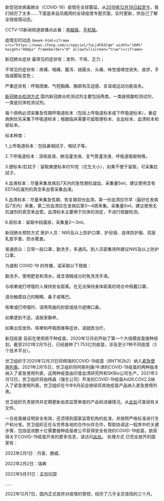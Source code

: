 新型冠状病毒肺炎（COVID-19）疫情在全球蔓延，从[2019年12月19日起至今](https://docs.qq.com/sheet/DUHpHS0ZHT3hOSkJH)，我们经历了太多……下面是来自凤凰网的全球疫情专题页面，实时更新，供自己了解全球疫情动态。

CCTV-13新闻频道直播点此看：[电脑版](https://tv.cctv.com/live/cctv13/)，[手机版](http://tv.cctv.com/live/cctv13/m/)。

疫情实时动态
`Gmeek-html<iframe src="https://news.ifeng.com/c/special/7uLj4F83Cqm" width="100%" height="460px" frameborder="0" allowfullscreen="true"></iframe>`
 
新冠肺炎症状
 最常见的症状有：发热、干咳、乏力；

不常见的症状有：疼痛、咽痛、腹泻、结膜炎、头痛、味觉或嗅觉丧失、皮疹，手指或脚趾变色；

严重症状有：呼吸困难、气短胸痛、胸部有压迫感、言语或运动功能丧失。

[新冠肺炎检测方式](http://www.chinacdc.cn/jkzt/crb/zl/szkb_11803/jszl_11815/202003/W020200309540843062947.pdf)
国内新冠肺炎检测试剂主要包括两类，一类是核酸检测试剂，一类是抗体检测试剂。

每个病例必须采集急性期呼吸道标本（包括上呼吸道标本或下呼吸道标本），重症病例优先采集下呼吸道标本；根据临床需要可留取便标本、全血标本、血清标本和尿标本。



标本种类：

1.上呼吸道标本：包括鼻咽拭子、咽拭子等。

2.下呼吸道标本：深咳痰液、肺泡灌洗液、支气管灌洗液、呼吸道吸取物等。

3.便标本/肛拭子：留取粪便标本约10克（花生大小），如果不便于留取，可采集肛拭子。

4.血液标本：尽量釆集发病后7天内的急性期抗凝血，采集量5ml，建议使用含有EDTA抗凝剂的真空釆血管采集血液。

5.血清标本：尽量釆集急性期、恢复期双份血清。第一份血清应尽早（最好在发病后7天内）釆集，第二份血清应在发病后第3～4周釆集。采集量5ml，建议使用无抗凝剂的真空釆血管。血清标本主要用于抗体的测定，不进行核酸检测。

6.尿标本：留取中段晨尿，采集量2～3ml。

新冠肺炎预防方式
医护人员：N95及以上防护口罩、护目镜、连体防护服、双层乳胶手套、防水靴套。

普通民众：日常一般口罩，勤洗手，多通风。到人员密集场所建议N95及以上防护口罩。

为遏制 COVID-19 的传播，请采取以下措施：

勤洗手。使用肥皂和清水，或含酒精成分的免洗洗手液。

与咳嗽或打喷嚏的人保持安全距离。在无法保持身体距离的场合中佩戴口罩。

请勿触摸自己的眼睛、鼻子或嘴巴。

咳嗽或打喷嚏时，请用弯曲的肘部或纸巾遮掩口鼻。

如果感到不适，请居家静养。

如果出现发热、咳嗽和呼吸困难等症状，请就医治疗。


新冠疫苗
目前在使用若干种疫苗。2020年12月初开始了第一个大规模疫苗接种规划，截至2021年2月15日，已经接种了1.753亿剂疫苗，涉及至少7种不同疫苗（3个技术平台）。

 

世卫组织于2020年12月31日将辉瑞的COVID-19疫苗（BNT162b2）纳入[紧急使用列表](https://www.who.int/zh/news/item/31-12-2020-who-issues-its-first-emergency-use-validation-for-a-covid-19-vaccine-and-emphasizes-need-for-equitable-global-access)。2021年2月15日，世卫组织将阿斯利康/牛津的COVID-19疫苗的两种版本纳入了紧急使用列表，这两种疫苗由印度血清研究所和SKBio公司生产。2021年3月12日，世卫组织将由杨森（强生公司）开发的COVID-19疫苗Ad26.COV2.S纳入了紧急使用列表。世卫组织在今年6月前会继续将其他疫苗产品纳入紧急使用列表。

 

世卫组织负责提供并定期更新由其监管审查的产品和进展情况。从[此处](https://extranet.who.int/pqweb/sites/default/files/documents/Status_COVID_VAX_16Feb2021.pdf)可查阅有关文件。

 

一旦疫苗被证明安全有效，还须得到国家监管机构的批准，并按照严格标准进行生产和分发。世卫组织正在与世界各地的合作伙伴合作，帮助协调这一程序中的关键步骤，包括促进数十亿需要接种疫苗者公平获得安全有效的COVID-19疫苗。欲获得关于COVID-19疫苗开发的更多信息，请访问[此处](https://www.who.int/zh/emergencies/diseases/novel-coronavirus-2019/covid-19-vaccines)。
处理方式
已完全放开的国家有：

2022年2月1日：丹麦、挪威、

2022年2月2日：瑞典

2022年5月31日：孟加拉国

……

2022年12月7日，国内正式放弃对疫情的管控，经历了几乎全员皆阳的三个月。
<!-- ##{"timestamp":1579827458}## -->